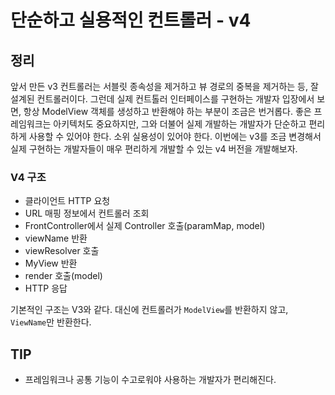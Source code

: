 # 단순하고 실용적인 컨트롤러 - v4

## 정리

앞서 만든 v3 컨트롤러는 서블릿 종속성을 제거하고 뷰 경로의 중복을 제거하는 등, 잘 설계된 컨트롤러이다. 그런데 실제 컨트톨러 인터페이스를 구현하는 개발자 입장에서 보면, 항상 ModelView 객체를 생성하고 반환해야 하는 부분이 조금은 번거롭다.
좋은 프레임워크는 아키텍처도 중요하지만, 그와 더불어 실제 개발하는 개발자가 단순하고 편리하게 사용할 수 있어야 한다. 소위 실용성이 있어야 한다.
이번에는 v3를 조금 변경해서 실제 구현하는 개발자들이 매우 편리하게 개발할 수 있는 v4 버전을 개발해보자.

### V4 구조

- 클라이언트 HTTP 요청
- URL 매핑 정보에서 컨트롤러 조회
- FrontController에서 실제 Controller 호출(paramMap, model)
- viewName 반환
- viewResolver 호출
- MyView 반환
- render 호출(model)
- HTTP 응답

기본적인 구조는 V3와 같다. 대신에 컨트롤러가 `ModelView`를 반환하지 않고, `ViewName`만 반환한다.

## TIP

- 프레임워크나 공통 기능이 수고로워야 사용하는 개발자가 편리해진다.

